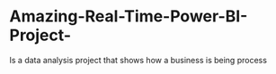 # Amazing-Real-Time-Power-BI-Project-
Is a data analysis project that shows how a business is being process 
